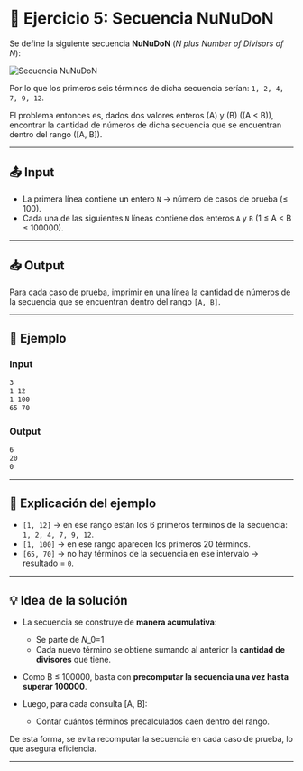 # 📐 Ejercicio 5: Secuencia NuNuDoN

Se define la siguiente secuencia **NuNuDoN** (*N plus Number of Divisors of N*):  

![Secuencia NuNuDoN](./Img/Secuencia_NuNuDoN.png)

Por lo que los primeros seis términos de dicha secuencia serían: `1, 2, 4, 7, 9, 12`.

El problema entonces es, dados dos valores enteros (A) y (B) ((A < B)), encontrar la cantidad de números de dicha secuencia que se encuentran dentro del rango ([A, B]).

---

## 📤 Input
- La primera línea contiene un entero `N` → número de casos de prueba (≤ 100).
- Cada una de las siguientes `N` líneas contiene dos enteros `A` y `B` (1 ≤ A < B ≤ 100000).

---

## 📥 Output
Para cada caso de prueba, imprimir en una línea la cantidad de números de la secuencia que se encuentran dentro del rango `[A, B]`.

---

## 🧩 Ejemplo

### Input
```bash
3
1 12
1 100
65 70
```

### Output
```bash
6
20
0
```

---

## 🔑 Explicación del ejemplo

- `[1, 12]` → en ese rango están los 6 primeros términos de la secuencia: `1, 2, 4, 7, 9, 12`.
- `[1, 100]` → en ese rango aparecen los primeros 20 términos.
- `[65, 70]` → no hay términos de la secuencia en ese intervalo → resultado = `0`.

---

## 💡 Idea de la solución

- La secuencia se construye de **manera acumulativa**:
    - Se parte de 𝑁_0=1
    - Cada nuevo término se obtiene sumando al anterior la **cantidad de divisores** que tiene.

- Como B ≤ 100000, basta con **precomputar la secuencia una vez hasta superar 100000**.
- Luego, para cada consulta [A, B]:
    - Contar cuántos términos precalculados caen dentro del rango.

De esta forma, se evita recomputar la secuencia en cada caso de prueba, lo que asegura eficiencia.

---

